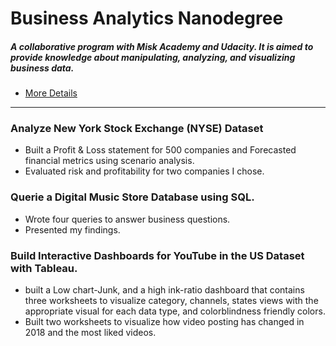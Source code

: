 # Business Analytics Nanodegree 
##### A collaborative program with Misk Academy and Udacity. It is aimed to provide knowledge about manipulating, analyzing, and visualizing business data. 
- [More Details](https://www.udacity.com/course/business-analytics-nanodegree--nd098 ) 
___ 


### Analyze New York Stock Exchange (NYSE) Dataset
-  	Built a Profit & Loss statement for 500 companies and Forecasted financial metrics using scenario analysis.
-  	Evaluated risk and profitability for two companies I chose.

### Querie a Digital Music Store Database using SQL.
- Wrote four queries to answer business questions.
- Presented my findings.


### Build Interactive Dashboards for YouTube in the US Dataset with Tableau.
- 	built a Low chart-Junk, and a high ink-ratio dashboard that contains three worksheets to visualize category, channels, states views with the appropriate visual for each data type, and colorblindness friendly colors.
- Built two worksheets to visualize how video posting has changed in 2018 and the most liked videos. 
